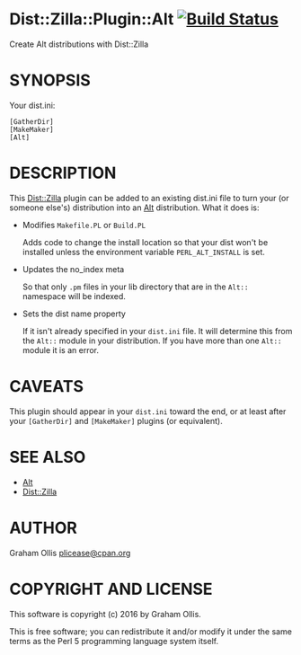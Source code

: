 # Dist::Zilla::Plugin::Alt [![Build Status](https://secure.travis-ci.org/plicease/Dist-Zilla-Plugin-Alt.png)](http://travis-ci.org/plicease/Dist-Zilla-Plugin-Alt)

Create Alt distributions with Dist::Zilla

# SYNOPSIS

Your dist.ini:

    [GatherDir]
    [MakeMaker]
    [Alt]

# DESCRIPTION

This [Dist::Zilla](https://metacpan.org/pod/Dist::Zilla) plugin can be added to an existing dist.ini file to
turn your (or someone else's) distribution into an [Alt](https://metacpan.org/pod/Alt) distribution.
What it does is:

- Modifies `Makefile.PL` or `Build.PL`

    Adds code to change the install location so that your dist won't
    be installed unless the environment variable `PERL_ALT_INSTALL`
    is set.

- Updates the no\_index meta

    So that only `.pm` files in your lib directory that are in the
    `Alt::` namespace will be indexed.

- Sets the dist name property

    If it isn't already specified in your `dist.ini` file.  It will
    determine this from the `Alt::` module in your distribution.
    If you have more than one `Alt::` module it is an error.

# CAVEATS

This plugin should appear in your `dist.ini` toward the end, or at
least after your `[GatherDir]` and `[MakeMaker]` plugins (or equivalent).

# SEE ALSO

- [Alt](https://metacpan.org/pod/Alt)
- [Dist::Zilla](https://metacpan.org/pod/Dist::Zilla)

# AUTHOR

Graham Ollis <plicease@cpan.org>

# COPYRIGHT AND LICENSE

This software is copyright (c) 2016 by Graham Ollis.

This is free software; you can redistribute it and/or modify it under
the same terms as the Perl 5 programming language system itself.
